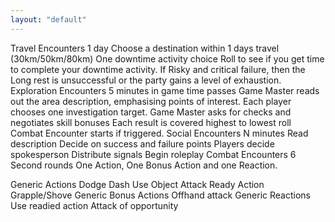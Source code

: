 ```yaml
---
layout: "default"
---
```


Travel Encounters
1 day
Choose a destination within 1 days travel (30km/50km/80km)
One downtime activity choice
Roll to see if you get time to complete your downtime activity.
If Risky and critical failure, then the Long rest is unsuccessful or the party gains a level of exhaustion.
Exploration Encounters
5 minutes in game time passes
Game Master reads out the area description, emphasising points of interest.
Each player chooses one investigation target.
Game Master asks for checks and negotiates skill bonuses
Each result is covered highest to lowest roll
Combat Encounter starts if triggered.
Social Encounters
N minutes
Read description
Decide on success and failure points
Players decide spokesperson
Distribute signals
Begin roleplay
Combat Encounters
6 Second rounds
One Action, One Bonus Action and one Reaction.

Generic Actions
Dodge
Dash
Use Object
Attack
Ready Action
Grapple/Shove
Generic Bonus Actions
Offhand attack
Generic Reactions
Use readied action
Attack of opportunity
